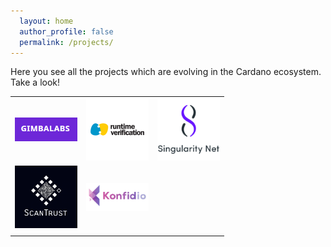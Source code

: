 ```yaml
---
  layout: home
  author_profile: false
  permalink: /projects/
---
```



Here you see all the projects which are evolving in the Cardano ecosystem.
Take a look!

<table style="width:100%">
  <tr>
    <td><a href="/projects/business/gimbalabs/"><img src="/projects/business/Logo-GimbaLabs.png" alt="Logo GimbaLabs" width="100"/></a></td>
    <td><a href="/projects/business/runtime-verification/"><img src="/projects/business/Logo-RuntimeVerification.png" alt="Logo Runtime Verification" width="100"/></a></td>
    <td><a href="/projects/business/singularity-net/"><img src="/projects/business/Logo-SingularityNET.png" alt="Logo SingularityNET" width="100"/></a></td>
  </tr>
  <tr>
    <td><a href="/projects/business/scan-trust/"><img src="/projects/business/Logo-Scantrust.png" alt="Logo ScanTrust" width="100"/></a></td>
    <td><a href="/projects/business/konfidio/"><img src="/projects/business/Logo-Konfidio.png" alt="Logo Konfidio" width="100"/></a></td>
    <td></td>
  </tr>
  <tr>
    <td></td>
    <td></td>
    <td></td>
  </tr>
</table>
